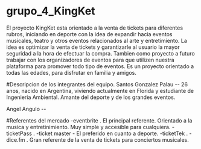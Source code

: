 # grupo_4_KingKet
El proyecto KingKet esta orientado a la venta de tickets para diferentes rubros, iniciando en deporte con la idea de expandir hacia eventos musicales, teatro y otros eventos relacionados al arte y entretimiento.
La idea es optimizar la venta de tickets y garantizarle al usuario la mayor seguridad a la hora de efectuar la compra. Tambien como proyecto a futuro trabajar con los organizadores de eventos para que utilizen nuestra plataforma para promover todo tipo de eventos.
Es un proyecto orientado a todas las edades, para disfrutar en familia y amigos.

#Descripcion de los integrantes del equipo.
Santos Gonzalez Palau -- 26 anos, nacido en Argentina, viviendo actualmente en Florida y estudiante de Ingenieria Ambiental. Amante del deporte y de los grandes eventos.

Angel Angulo -- 

#Referentes del mercado
-eventbrite . El principal referente. Orientado a la musica y entretinimiento. Muy simple y accesible para cualquiera.
-ticketPass . 
-ticket master - El preferido en cuanto a deporte. 
-ticketTek .
-dice.fm . Gran referente de la venta de tickets para conciertos musicales.
